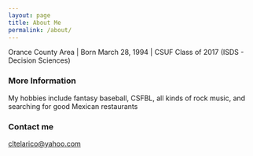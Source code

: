 ```yaml
---
layout: page
title: About Me
permalink: /about/
---
```


Orance County Area | Born March 28, 1994 | CSUF Class of 2017 (ISDS - Decision Sciences)

### More Information

My hobbies include fantasy baseball, CSFBL, all kinds of rock music, and searching for good Mexican restaurants

### Contact me

[cltelarico@yahoo.com](mailto:cltelarico@yahoo.com)
